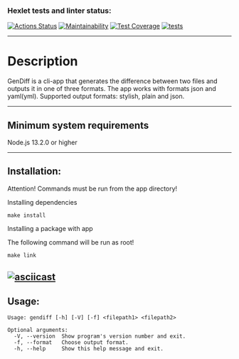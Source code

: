 ### Hexlet tests and linter status:

[![Actions Status](https://github.com/ToxicNN/frontend-project-46/workflows/hexlet-check/badge.svg)](https://github.com/ToxicNN/frontend-project-46/actions)
[![Maintainability](https://api.codeclimate.com/v1/badges/80f69bf1086b2e740acc/maintainability)](https://codeclimate.com/github/ToxicNN/frontend-project-46/maintainability)
[![Test Coverage](https://api.codeclimate.com/v1/badges/80f69bf1086b2e740acc/test_coverage)](https://codeclimate.com/github/ToxicNN/frontend-project-46/test_coverage)
[![tests](https://github.com/ToxicNN/frontend-project-46/actions/workflows/gendiff.yml/badge.svg)](https://github.com/ToxicNN/frontend-project-46/actions/workflows/gendiff.yml)

---

# Description

GenDiff is a cli-app that generates the difference between two files and outputs it in one of three formats.
The app works with formats json and yaml(yml).
Supported output formats: stylish, plain and json.

---

## Minimum system requirements

Node.js 13.2.0 or higher

---

## Installation:

Attention! Commands must be run from the app directory!

Installing dependencies

```
make install
```

Installing a package with app

The following command will be run as root!

```
make link
```
[![asciicast](https://asciinema.org/a/5LPzQEuaOwwRPk0zyNp4FpiUy.svg)](https://asciinema.org/a/5LPzQEuaOwwRPk0zyNp4FpiUy)
---

## Usage:

```
Usage: gendiff [-h] [-V] [-f] <filepath1> <filepath2>

Optional arguments:
  -V, --version  Show program's version number and exit.
  -f, --format   Choose output format.
  -h, --help     Show this help message and exit.

```